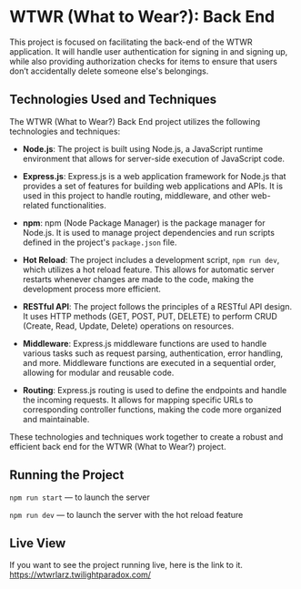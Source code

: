 # WTWR (What to Wear?): Back End

This project is focused on facilitating the back-end of the WTWR application. It will handle user authentication for signing in and signing up, while also providing authorization checks for items to ensure that users don’t accidentally delete someone else's belongings.

## Technologies Used and Techniques

The WTWR (What to Wear?) Back End project utilizes the following technologies and techniques:

- **Node.js**: The project is built using Node.js, a JavaScript runtime environment that allows for server-side execution of JavaScript code.

- **Express.js**: Express.js is a web application framework for Node.js that provides a set of features for building web applications and APIs. It is used in this project to handle routing, middleware, and other web-related functionalities.

- **npm**: npm (Node Package Manager) is the package manager for Node.js. It is used to manage project dependencies and run scripts defined in the project's `package.json` file.

- **Hot Reload**: The project includes a development script, `npm run dev`, which utilizes a hot reload feature. This allows for automatic server restarts whenever changes are made to the code, making the development process more efficient.

- **RESTful API**: The project follows the principles of a RESTful API design. It uses HTTP methods (GET, POST, PUT, DELETE) to perform CRUD (Create, Read, Update, Delete) operations on resources.

- **Middleware**: Express.js middleware functions are used to handle various tasks such as request parsing, authentication, error handling, and more. Middleware functions are executed in a sequential order, allowing for modular and reusable code.

- **Routing**: Express.js routing is used to define the endpoints and handle the incoming requests. It allows for mapping specific URLs to corresponding controller functions, making the code more organized and maintainable.

These technologies and techniques work together to create a robust and efficient back end for the WTWR (What to Wear?) project.

## Running the Project

`npm run start` — to launch the server

`npm run dev` — to launch the server with the hot reload feature

## Live View

If you want to see the project running live, here is the link to it. https://wtwrlarz.twilightparadox.com/
